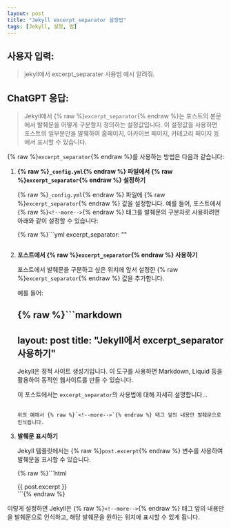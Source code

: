```yaml
---
layout: post
title: "Jekyll excerpt_separator 설정법"
tags: [Jekyll, 설정, 법]
---
```


## 사용자 입력:
> jekyll에서 excerpt_separater 사용법 예시 알려줘.

## ChatGPT 응답:
> Jekyll에서 {% raw %}`excerpt_separator`{% endraw %}는 포스트의 본문에서 발췌문을 어떻게 구분할지 정의하는 설정값입니다. 이 설정값을 사용하면 포스트의 일부분만을 발췌하여 홈페이지, 아카이브 페이지, 카테고리 페이지 등에서 표시할 수 있습니다.

{% raw %}`excerpt_separator`{% endraw %}를 사용하는 방법은 다음과 같습니다:

1. **{% raw %}`_config.yml`{% endraw %} 파일에서 {% raw %}`excerpt_separator`{% endraw %} 설정하기**
   
    {% raw %}`_config.yml`{% endraw %} 파일에 {% raw %}`excerpt_separator`{% endraw %} 값을 설정합니다. 예를 들어, 포스트에서 {% raw %}`<!--more-->`{% endraw %} 태그를 발췌문의 구분자로 사용하려면 아래와 같이 설정할 수 있습니다:

    {% raw %}```yml
    excerpt_separator: "<!--more-->"
    ```{% endraw %}

2. **포스트에서 {% raw %}`excerpt_separator`{% endraw %} 사용하기**

    포스트에서 발췌문을 구분하고 싶은 위치에 앞서 설정한 {% raw %}`excerpt_separator`{% endraw %} 값을 추가합니다. 

    예를 들어:

    {% raw %}```markdown
    ---
    layout: post
    title: "Jekyll에서 excerpt_separator 사용하기"
    ---

    Jekyll은 정적 사이트 생성기입니다. 이 도구를 사용하면 Markdown, Liquid 등을 활용하여 동적인 웹사이트를 만들 수 있습니다.

    <!--more-->

    이 포스트에서는 `excerpt_separator`의 사용법에 대해 자세히 설명합니다...
    ```{% endraw %}

    위의 예에서 {% raw %}`<!--more-->`{% endraw %} 태그 앞의 내용만 발췌문으로 인식됩니다.

3. **발췌문 표시하기**

    Jekyll 템플릿에서는 {% raw %}`post.excerpt`{% endraw %} 변수를 사용하여 발췌문을 표시할 수 있습니다.

    {% raw %}```html
    <div class="post-excerpt">
      {{ post.excerpt }}
    </div>
    ```{% endraw %}

이렇게 설정하면 Jekyll은 {% raw %}`<!--more-->`{% endraw %} 태그 앞의 내용만을 발췌문으로 인식하고, 해당 발췌문을 원하는 위치에 표시할 수 있게 됩니다.

